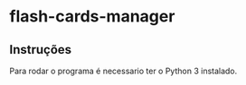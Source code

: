 # flash-cards-manager

## Instruções

Para rodar o programa é necessario ter o Python 3 instalado.

